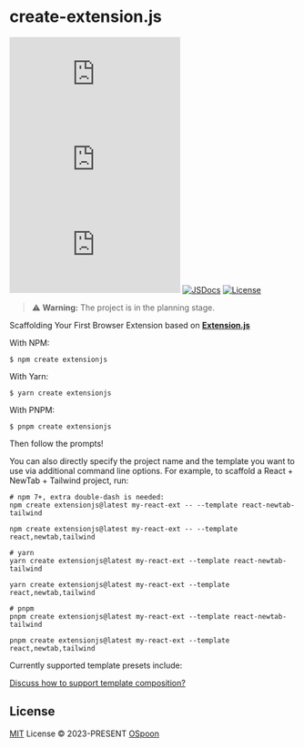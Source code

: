 # create-extension.js

[![npm version][npm-version-src]][npm-version-href]
[![npm downloads][npm-downloads-src]][npm-downloads-href]
[![bundle][bundle-src]][bundle-href]
[![JSDocs][jsdocs-src]][jsdocs-href]
[![License][license-src]][license-href]

> ⚠️ **Warning:** The project is in the planning stage.

Scaffolding Your First Browser Extension based on [**Extension.js**](https://github.com/cezaraugusto/extension.js)

With NPM:

```shell
$ npm create extensionjs
```

With Yarn:

```shell
$ yarn create extensionjs
```

With PNPM:

```shell
$ pnpm create extensionjs
```

Then follow the prompts!

You can also directly specify the project name and the template you want to use via additional command line options. For example, to scaffold a React + NewTab + Tailwind project, run:

```shell
# npm 7+, extra double-dash is needed:
npm create extensionjs@latest my-react-ext -- --template react-newtab-tailwind

npm create extensionjs@latest my-react-ext -- --template react,newtab,tailwind

# yarn
yarn create extensionjs@latest my-react-ext --template react-newtab-tailwind

yarn create extensionjs@latest my-react-ext --template react,newtab,tailwind

# pnpm
pnpm create extensionjs@latest my-react-ext --template react-newtab-tailwind

pnpm create extensionjs@latest my-react-ext --template react,newtab,tailwind
```

Currently supported template presets include:

[Discuss how to support template composition?](https://github.com/extension-js/extension.js/discussions/93)

## License

[MIT](./LICENSE) License © 2023-PRESENT [OSpoon](https://github.com/ospoon)

<!-- Badges -->
[npm-version-src]: https://img.shields.io/npm/v/create-extension.js?style=flat&colorA=080f12&colorB=1fa669
[npm-version-href]: https://npmjs.com/package/create-extension.js
[npm-downloads-src]: https://img.shields.io/npm/dm/create-extension.js?style=flat&colorA=080f12&colorB=1fa669
[npm-downloads-href]: https://npmjs.com/package/create-extension.js
[bundle-src]: https://img.shields.io/bundlephobia/minzip/create-extension.js?style=flat&colorA=080f12&colorB=1fa669&label=minzip
[bundle-href]: https://bundlephobia.com/result?p=create-extension.js
[license-src]: https://img.shields.io/github/license/ospoon/create-extension.js.svg?style=flat&colorA=080f12&colorB=1fa669
[license-href]: https://github.com/ospoon/create-extension.js/blob/main/LICENSE
[jsdocs-src]: https://img.shields.io/badge/jsdocs-reference-080f12?style=flat&colorA=080f12&colorB=1fa669
[jsdocs-href]: https://www.jsdocs.io/package/create-extension.js
